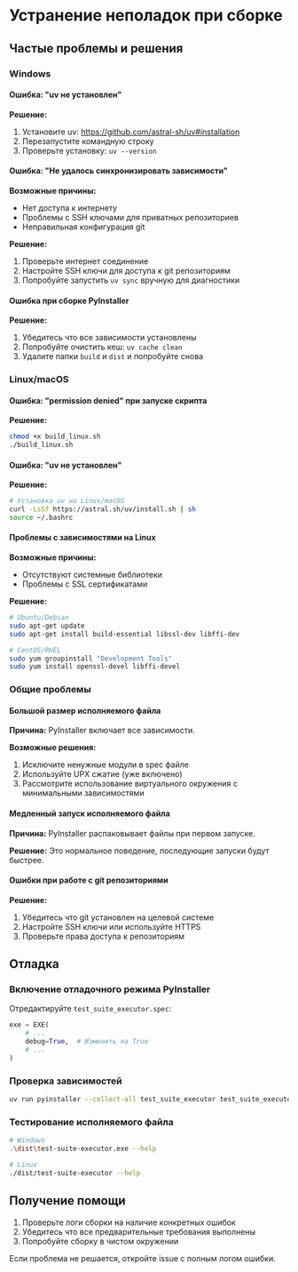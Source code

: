 # Устранение неполадок при сборке

## Частые проблемы и решения

### Windows

#### Ошибка: "uv не установлен"
**Решение:**
1. Установите uv: https://github.com/astral-sh/uv#installation
2. Перезапустите командную строку
3. Проверьте установку: `uv --version`

#### Ошибка: "Не удалось синхронизировать зависимости"
**Возможные причины:**
- Нет доступа к интернету
- Проблемы с SSH ключами для приватных репозиториев
- Неправильная конфигурация git

**Решение:**
1. Проверьте интернет соединение
2. Настройте SSH ключи для доступа к git репозиториям
3. Попробуйте запустить `uv sync` вручную для диагностики

#### Ошибка при сборке PyInstaller
**Решение:**
1. Убедитесь что все зависимости установлены
2. Попробуйте очистить кеш: `uv cache clean`
3. Удалите папки `build` и `dist` и попробуйте снова

### Linux/macOS

#### Ошибка: "permission denied" при запуске скрипта
**Решение:**
```bash
chmod +x build_linux.sh
./build_linux.sh
```

#### Ошибка: "uv не установлен"
**Решение:**
```bash
# Установка uv на Linux/macOS
curl -LsSf https://astral.sh/uv/install.sh | sh
source ~/.bashrc
```

#### Проблемы с зависимостями на Linux
**Возможные причины:**
- Отсутствуют системные библиотеки
- Проблемы с SSL сертификатами

**Решение:**
```bash
# Ubuntu/Debian
sudo apt-get update
sudo apt-get install build-essential libssl-dev libffi-dev

# CentOS/RHEL
sudo yum groupinstall "Development Tools"
sudo yum install openssl-devel libffi-devel
```

### Общие проблемы

#### Большой размер исполняемого файла
**Причина:** PyInstaller включает все зависимости.

**Возможные решения:**
1. Исключите ненужные модули в spec файле
2. Используйте UPX сжатие (уже включено)
3. Рассмотрите использование виртуального окружения с минимальными зависимостями

#### Медленный запуск исполняемого файла
**Причина:** PyInstaller распаковывает файлы при первом запуске.

**Решение:** Это нормальное поведение, последующие запуски будут быстрее.

#### Ошибки при работе с git репозиториями
**Решение:**
1. Убедитесь что git установлен на целевой системе
2. Настройте SSH ключи или используйте HTTPS
3. Проверьте права доступа к репозиториям

## Отладка

### Включение отладочного режима PyInstaller

Отредактируйте `test_suite_executor.spec`:
```python
exe = EXE(
    # ...
    debug=True,  # Изменить на True
    # ...
)
```

### Проверка зависимостей

```bash
uv run pyinstaller --collect-all test_suite_executor test_suite_executor.spec
```

### Тестирование исполняемого файла

```bash
# Windows
.\dist\test-suite-executor.exe --help

# Linux  
./dist/test-suite-executor --help
```

## Получение помощи

1. Проверьте логи сборки на наличие конкретных ошибок
2. Убедитесь что все предварительные требования выполнены
3. Попробуйте сборку в чистом окружении

Если проблема не решается, откройте issue с полным логом ошибки.